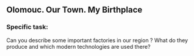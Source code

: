 ## Olomouc. Our Town. My Birthplace



### Specific task:
Can you describe some important factories in our region ? What do they produce and which modern technologies are used there?